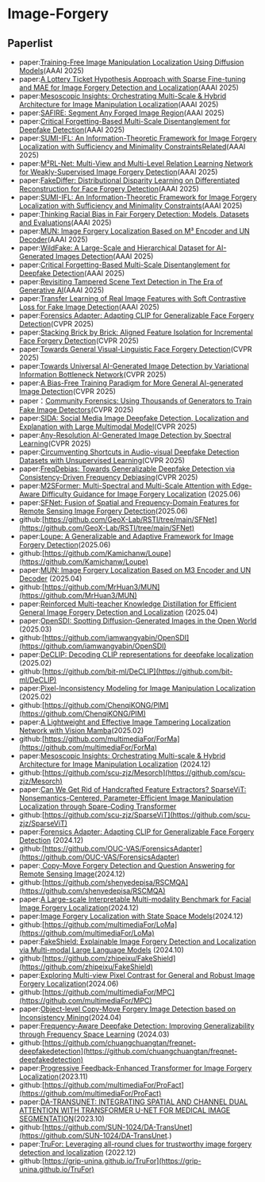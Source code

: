 # Image-Forgery
## Paperlist
- paper:[Training-Free Image Manipulation Localization Using Diffusion Models](https://www.paperdigest.org/paper/?paper_id=aaai-33126-2025-02-25)(AAAI 2025)
- paper:[A Lottery Ticket Hypothesis Approach with Sparse Fine-tuning and MAE for Image Forgery Detection and Localization](https://www.paperdigest.org/paper/?paper_id=aaai-33192-2025-02-25)(AAAI 2025)
- paper:[Mesoscopic Insights: Orchestrating Multi-Scale &amp; Hybrid Architecture for Image Manipulation Localization](https://www.paperdigest.org/paper/?paper_id=aaai-33198-2025-02-25)(AAAI 2025)
- paper:[SAFIRE: Segment Any Forged Image Region](https://www.paperdigest.org/paper/?paper_id=aaai-32467-2025-02-25)(AAAI 2025)
- paper:[Critical Forgetting-Based Multi-Scale Disentanglement for Deepfake Detection](https://www.paperdigest.org/paper/?paper_id=aaai-32021-2025-02-25)(AAAI 2025)
- paper:[SUMI-IFL: An Information-Theoretic Framework for Image Forgery Localization with Sufficiency and Minimality ConstraintsRelated](https://www.paperdigest.org/paper/?paper_id=aaai-32054-2025-02-25)(AAAI 2025)
- paper:[M²RL-Net: Multi-View and Multi-Level Relation Learning Network for Weakly-Supervised Image Forgery Detection](https://www.paperdigest.org/paper/?paper_id=aaai-32501-2025-02-25)(AAAI 2025)
- paper:[FakeDiffer: Distributional Disparity Learning on Differentiated Reconstruction for Face Forgery Detection](https://www.paperdigest.org/paper/?paper_id=aaai-32809-2025-02-25)(AAAI 2025)
- paper:[SUMI-IFL: An Information-Theoretic Framework for Image Forgery Localization with Sufficiency and Minimality Constraints](https://www.paperdigest.org/paper/?paper_id=aaai-32054-2025-02-25)(AAAI 2025)
- paper:[Thinking Racial Bias in Fair Forgery Detection: Models, Datasets and Evaluations](https://www.paperdigest.org/paper/?paper_id=aaai-32572-2025-02-25)(AAAI 2025)
- paper:[MUN: Image Forgery Localization Based on M³ Encoder and UN Decoder](https://www.paperdigest.org/paper/?paper_id=aaai-32606-2025-02-25)(AAAI 2025)
- paper:[WildFake: A Large-Scale and Hierarchical Dataset for AI-Generated Images Detection](https://www.paperdigest.org/paper/?paper_id=aaai-32363-2025-02-25)(AAAI 2025)
- paper:[Critical Forgetting-Based Multi-Scale Disentanglement for Deepfake Detection](https://www.paperdigest.org/paper/?paper_id=aaai-32021-2025-02-25)(AAAI 2025)
- paper:[Revisiting Tampered Scene Text Detection in The Era of Generative AI](https://www.paperdigest.org/paper/?paper_id=aaai-32051-2025-02-25)(AAAI 2025)
- paper:[Transfer Learning of Real Image Features with Soft Contrastive Loss for Fake Image Detection](https://www.paperdigest.org/paper/?paper_id=aaai-34826-2025-02-25)(AAAI 2025)
- paper:[Forensics Adapter: Adapting CLIP for Generalizable Face Forgery Detection](https://cvpr.thecvf.com/virtual/2025/poster/33184)(CVPR 2025)
- paper:[Stacking Brick by Brick: Aligned Feature Isolation for Incremental Face Forgery Detection](https://cvpr.thecvf.com/virtual/2025/poster/33944)(CVPR 2025)
- paper:[Towards General Visual-Linguistic Face Forgery Detection](https://cvpr.thecvf.com/virtual/2025/poster/33669)(CVPR 2025)
- paper:[Towards Universal AI-Generated Image Detection by Variational Information Bottleneck Network](https://cvpr.thecvf.com/virtual/2025/poster/35206)(CVPR 2025)
- paper:[A Bias-Free Training Paradigm for More General AI-generated Image Detection](https://cvpr.thecvf.com/virtual/2025/poster/34882)(CVPR 2025)
- paper：[Community Forensics: Using Thousands of Generators to Train Fake Image Detectors](https://cvpr.thecvf.com/virtual/2025/poster/32740)(CVPR 2025)
- paper:[SIDA: Social Media Image Deepfake Detection, Localization and Explanation with Large Multimodal Model](https://cvpr.thecvf.com/virtual/2025/poster/32427)(CVPR 2025)
- paper:[Any-Resolution AI-Generated Image Detection by Spectral Learning](https://cvpr.thecvf.com/virtual/2025/poster/33589)(CVPR 2025)
- paper:[Circumventing Shortcuts in Audio-visual Deepfake Detection Datasets with Unsupervised Learning](https://cvpr.thecvf.com/virtual/2025/poster/35194)(CVPR 2025)
- paper:[FreqDebias: Towards Generalizable Deepfake Detection via Consistency-Driven Frequency Debiasing](https://cvpr.thecvf.com/virtual/2025/poster/33990)(CVPR 2025)
- paper:[M2SFormer: Multi-Spectral and Multi-Scale Attention with Edge-Aware Difficulty Guidance for Image Forgery Localization](https://arxiv.org/abs/2506.20922) (2025.06)
- paper:[SFNet: Fusion of Spatial and Frequency-Domain Features for Remote Sensing Image Forgery Detection](https://arxiv.org/abs/2506.20599)(2025.06)
- github:[https://github.com/GeoX-Lab/RSTI/tree/main/SFNet](https://github.com/GeoX-Lab/RSTI/tree/main/SFNet)
- paper:[Loupe: A Generalizable and Adaptive Framework for Image Forgery Detection](https://arxiv.org/abs/2506.16819)(2025.06)
- github:[https://github.com/Kamichanw/Loupe](https://github.com/Kamichanw/Loupe)
- paper:[MUN: Image Forgery Localization Based on M3 Encoder and UN Decoder](https://ojs.aaai.org/index.php/AAAI/article/view/32606) (2025.04)
- github:[https://github.com/MrHuan3/MUN](https://github.com/MrHuan3/MUN)
- paper:[Reinforced Multi-teacher Knowledge Distillation for Efficient General Image Forgery Detection and Localization](https://arxiv.org/abs/2504.05224) (2025.04)
- paper:[OpenSDI: Spotting Diffusion-Generated Images in the Open World](https://arxiv.org/abs/2503.19653) (2025.03)
- github:[https://github.com/iamwangyabin/OpenSDI](https://github.com/iamwangyabin/OpenSDI)
- paper:[DeCLIP: Decoding CLIP representations for deepfake localization](https://ieeexplore.ieee.org/abstract/document/10943612) (2025.02)
- github:[https://github.com/bit-ml/DeCLIP](https://github.com/bit-ml/DeCLIP)
- paper:[Pixel-Inconsistency Modeling for Image Manipulation Localization](https://ieeexplore.ieee.org/abstract/document/10883001) (2025.02)
- github:[https://github.com/ChenqiKONG/PIM](https://github.com/ChenqiKONG/PIM)
- paper:[A Lightweight and Effective Image Tampering Localization Network with Vision Mamba](https://arxiv.org/abs/2502.09941)(2025.02)
- github:[https://github.com/multimediaFor/ForMa](https://github.com/multimediaFor/ForMa)
- paper:[Mesoscopic Insights: Orchestrating Multi-scale & Hybrid Architecture for Image Manipulation Localization](https://doi.org/10.48550/arXiv.2412.13753) (2024.12)
- github:[https://github.com/scu-zjz/Mesorch](https://github.com/scu-zjz/Mesorch)
- paper:[Can We Get Rid of Handcrafted Feature Extractors? SparseViT: Nonsemantics-Centered, Parameter-Efficient Image Manipulation Localization through Spare-Coding Transformer](https://arxiv.org/abs/2412.14598)
- github:[https://github.com/scu-zjz/SparseViT](https://github.com/scu-zjz/SparseViT)
- paper:[Forensics Adapter: Adapting CLIP for Generalizable Face Forgery Detection](https://doi.org/10.48550/arXiv.2411.19715) (2024.12)
- github:[https://github.com/OUC-VAS/ForensicsAdapter](https://github.com/OUC-VAS/ForensicsAdapter)
- paper:[ Copy-Move Forgery Detection and Question Answering for Remote Sensing Image](https://arxiv.org/pdf/2412.02575)(2024.12)
- github:[https://github.com/shenyedepisa/RSCMQA](https://github.com/shenyedepisa/RSCMQA)
- paper:[A Large-scale Interpretable Multi-modality Benchmark for Facial Image Forgery Localization](https://arxiv.org/abs/2412.19685)(2024.12)
- paper:[Image Forgery Localization with State Space Models](https://arxiv.org/abs/2412.11214)(2024.12)
- github:[https://github.com/multimediaFor/LoMa](https://github.com/multimediaFor/LoMa)
- paper:[FakeShield: Explainable Image Forgery Detection and Localization via Multi-modal Large Language Models](https://arxiv.org/abs/2410.02761) (2024.10)
- github:[https://github.com/zhipeixu/FakeShield](https://github.com/zhipeixu/FakeShield)
- paper:[Exploring Multi-view Pixel Contrast for General and Robust Image Forgery Localization](https://arxiv.org/abs/2406.13565)(2024.06)
- github:[https://github.com/multimediaFor/MPC](https://github.com/multimediaFor/MPC)
- paper:[Object-level Copy-Move Forgery Image Detection based on Inconsistency Mining](https://arxiv.org/abs/2404.00611)(2024.04)
- paper:[Frequency-Aware Deepfake Detection: Improving Generalizability through Frequency Space Learning](https://arxiv.org/pdf/2403.07240) (2024.03)
- github:[https://github.com/chuangchuangtan/freqnet-deepfakedetection](https://github.com/chuangchuangtan/freqnet-deepfakedetection)
- paper:[Progressive Feedback-Enhanced Transformer for Image Forgery Localization](https://arxiv.org/abs/2311.08910)(2023.11)
- github:[https://github.com/multimediaFor/ProFact](https://github.com/multimediaFor/ProFact)
- paper:[DA-TRANSUNET: INTEGRATING SPATIAL AND CHANNEL DUAL ATTENTION WITH TRANSFORMER U-NET FOR MEDICAL IMAGE SEGMENTATION](https://papers.cool/arxiv/2310.12570)(2023.10)
- github:[https://github.com/SUN-1024/DA-TransUnet](https://github.com/SUN-1024/DA-TransUnet.)
- paper:[TruFor: Leveraging all-round clues for trustworthy image forgery detection and localization](http://arxiv.org/abs/2212.10957) (2022.12)
- github:[https://grip-unina.github.io/TruFor](https://grip-unina.github.io/TruFor)
